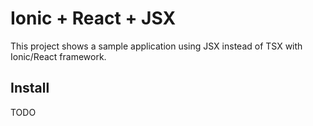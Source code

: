 # Ionic + React + JSX

This project shows a sample application using JSX instead of TSX with Ionic/React framework.

## Install

TODO